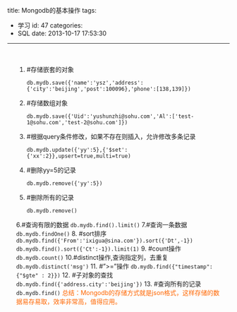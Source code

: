 title: Mongodb的基本操作
tags:
  - 学习
id: 47
categories:
  - SQL
date: 2013-10-17 17:53:30
---

<div style="padding: 20px 20px 10px 20px;">

1. #存储嵌套的对象
	```
	db.mydb.save({'name':'ysz','address':{'city':'beijing','post':100096},'phone':[138,139]})
	```
2. #存储数组对象
	```
	db.mydb.save({'Uid':'yushunzhi@sohu.com','Al':['test-1@sohu.com','test-2@sohu.com']})
	```
3. #根据query条件修改，如果不存在则插入，允许修改多条记录
	```
	db.mydb.update({'yy':5},{'$set':{'xx':2}},upsert=true,multi=true)
	```
4. #删除yy=5的记录 
	```
	db.mydb.remove({'yy':5})
	```
5. #删除所有的记录 
	```
	db.mydb.remove()
	```
6.#查询有限的数据 
	```
	db.mydb.find().limit()
	```
7.#查询一条数据 
	```
	db.mydb.findOne()
	```
8. #sort排序 
	```
	db.mydb.find({'From':'ixigua@sina.com'}).sort({'Dt',-1})
	db.mydb.find().sort({'Ct':-1}).limit(1)
	```
9. #count操作 	
	```
	db.mydb.count()
	```
10.#distinct操作,查询指定列，去重复 
	```
	db.mydb.distinct('msg')
	```
11. #”&gt;=”操作 
	```
	db.mydb.find({"timestamp": {"$gte" : 2}})
	```
12. #子对象的查找 
	```
	db.mydb.find({'address.city':'beijing'})
	```
13. #查询所有的记录 
	```
	db.mydb.find()
	```
<span style="color: #ff6600;">总结：Mongodb的存储方式就是json格式，这样存储的数据易存易取，效率非常高，值得应用。</span>



</div>